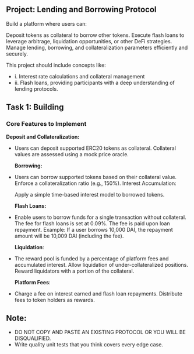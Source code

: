 

## Project: Lending and Borrowing Protocol
Build a  platform where users can:

Deposit tokens as collateral to borrow other tokens.
Execute flash loans to leverage arbitrage, liquidation opportunities, or other DeFi strategies.
Manage lending, borrowing, and collateralization parameters efficiently and securely.

This project should include concepts like:
 -   i. Interest rate calculations and collateral management
 -   ii. Flash loans, providing participants with a deep understanding of lending protocols.

## Task 1: Building

 ### Core Features to Implement
  **Deposit and Collateralization:**

 -  Users can deposit supported ERC20 tokens as collateral.
    Collateral values are assessed using a mock price oracle.

    **Borrowing:**

 -  Users can borrow supported tokens based on their collateral value.
    Enforce a collateralization ratio (e.g., 150%).
    Interest Accumulation:

    Apply a simple time-based interest model to borrowed tokens.

    **Flash Loans:**

 -  Enable users to borrow funds for a single transaction without collateral.
    The fee for flash loans is set at 0.09%. The fee is paid upon loan repayment. 
    Example: If a user borrows 10,000 DAI, the repayment amount will be 10,009 DAI (including the fee).

    **Liquidation**:

 -  The reward pool is funded by a percentage of platform fees and accumulated interest.
    Allow liquidation of under-collateralized positions.
    Reward liquidators with a portion of the collateral.

    **Platform Fees**:

 -  Charge a fee on interest earned and flash loan repayments.
    Distribute fees to token holders as rewards.

## Note: 
- DO NOT COPY AND PASTE AN EXISTING PROTOCOL OR YOU WILL BE DISQUALIFIED. 
- Write quality unit tests that you think covers every edge case.
    